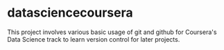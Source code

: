 datasciencecoursera
===================
This project involves various basic usage of git and github for Coursera's Data Science track to learn version control for later projects.
